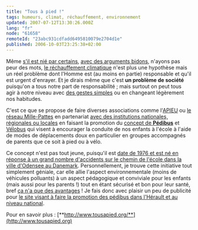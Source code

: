 ```yaml
---
title: "Tous à pied !"
tags: humeurs, climat, réchauffement, environnement
updated: 2007-07-12T13:30:26.000Z
lang: "fr"
node: "61658"
remoteId: "23abc931cdfadd6495810079e2704d1e"
published: 2006-10-03T23:25:38+02:00
---
```

 
Même [s'il est nié par certains](http://www.lemonde.fr/web/article/0,1-0@2-3228,36-819374,0.html), [avec des arguments bidons](http://www-lgge.ujf-grenoble.fr/actu/actualites.shtml), n'ayons pas peur des mots, [le réchauffement climatique](https://fr.wikipedia.org/wiki/R%C3%A9chauffement_climatique) n'est plus une hypothèse mais un réel problème dont l'Homme est (au moins en partie) responsable et qu'il est urgent d'enrayer. Et je dirais même que c'est **un problème de société** puisqu'on a tous notre part de responsabilité ; mais surtout on peut tous agir à notre niveau avec [des gestes simples](http://www.wwf.fr/campagnes/cyberactions/adoptons_la_planete_attitude) ou en changeant légèrement nos habitudes.

 
C'est ce que se propose de faire diverses associations comme l'[APIEU](http://www.apieum.org/wiki/wakka.php?wiki=AccueiL) ou [le réseau Mille-Pattes](http://millepattes34.free.fr/rubrique.php3?id_rubrique=13) en partenariat [avec des institutions nationales, régionales ou locales](http://www.tousapied.org/pedibus-pratique/) en faisant la promotion du [concept de **Pédibus**](http://www.tousapied.org/le-pedibus/) et [Vélobus](http://millepattes34.free.fr/rubrique.php3?id_rubrique=2) qui visent à encourager la conduite de nos enfants à l'école à l'aide de modes de déplacements doux en particulier en groupes accompagnés de parents que ce soit à pied ou à vélo.

 
Ce concept n'est pas tout jeune, puisqu'il est [date de 1976 et est né en réponse à un grand nombre d'accidents sur le chemin de l'école dans la ville d'Odensee au Danemark](http://www.tousapied.org/un-peu-d-histoire/). Personnellement, je trouve cette initiative tout simplement géniale, car elle allie l'aspect environnementale (moins de véhicules polluants) à un aspect pédagogique et conviviale pour les enfants (mais aussi pour les parents !) tout en étant sécurisé et bon pour leur santé, bref [ça n'a que des avantages](http://www.tousapied.org/quatre-bonnes-raisons/) ! Je fais donc avec plaisir un peu de publicité pour [le site visant à faire la promotion des pédibus dans l'Hérault et au niveau national](http://www.tousapied.org/accueil/).

 
Pour en savoir plus : [**http://www.tousapied.org/**](http://www.tousapied.org)

